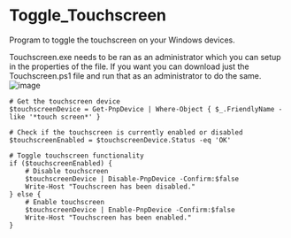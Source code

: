 # Toggle_Touchscreen
Program to toggle the touchscreen on your Windows devices. 

Touchscreen.exe needs to be ran as an administrator which you can setup in the properties of the file. If you want you can download just the Touchscreen.ps1 file and run that as an administrator to do the same. 
![image](https://github.com/djware/Toggle_Touchscreen/assets/85318457/e0db6926-6aab-40c1-b3cf-f1c09912109e)

```
# Get the touchscreen device
$touchscreenDevice = Get-PnpDevice | Where-Object { $_.FriendlyName -like '*touch screen*' }

# Check if the touchscreen is currently enabled or disabled
$touchscreenEnabled = $touchscreenDevice.Status -eq 'OK'

# Toggle touchscreen functionality
if ($touchscreenEnabled) {
    # Disable touchscreen
    $touchscreenDevice | Disable-PnpDevice -Confirm:$false
    Write-Host "Touchscreen has been disabled."
} else {
    # Enable touchscreen
    $touchscreenDevice | Enable-PnpDevice -Confirm:$false
    Write-Host "Touchscreen has been enabled."
}
```
